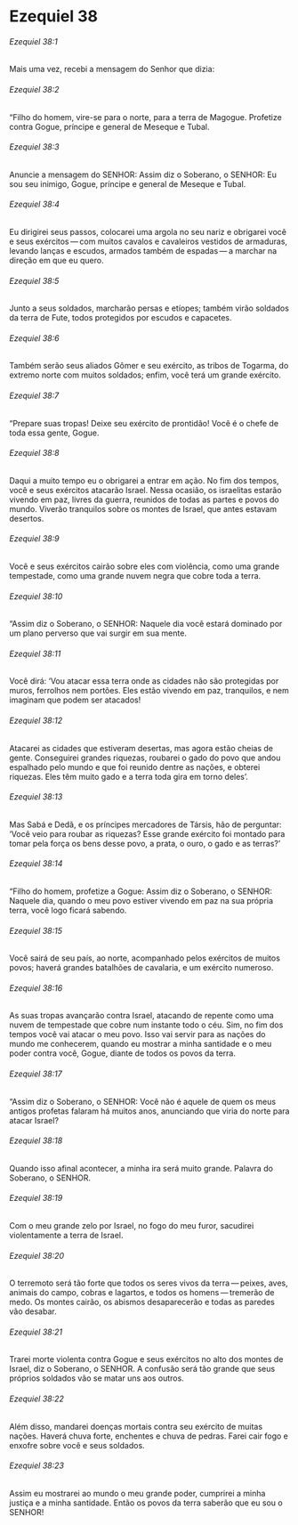 # Ezequiel 38

###### Ezequiel 38:1

Mais uma vez, recebi a mensagem do Senhor que dizia:

###### Ezequiel 38:2

“Filho do homem, vire-se para o norte, para a terra de Magogue. Profetize contra Gogue, príncipe e general de Meseque e Tubal.

###### Ezequiel 38:3

Anuncie a mensagem do SENHOR: Assim diz o Soberano, o SENHOR: Eu sou seu inimigo, Gogue, príncipe e general de Meseque e Tubal.

###### Ezequiel 38:4

Eu dirigirei seus passos, colocarei uma argola no seu nariz e obrigarei você e seus exércitos — com muitos cavalos e cavaleiros vestidos de armaduras, levando lanças e escudos, armados também de espadas — a marchar na direção em que eu quero.

###### Ezequiel 38:5

Junto a seus soldados, marcharão persas e etíopes; também virão soldados da terra de Fute, todos protegidos por escudos e capacetes.

###### Ezequiel 38:6

Também serão seus aliados Gômer e seu exército, as tribos de Togarma, do extremo norte com muitos soldados; enfim, você terá um grande exército.

###### Ezequiel 38:7

“Prepare suas tropas! Deixe seu exército de prontidão! Você é o chefe de toda essa gente, Gogue.

###### Ezequiel 38:8

Daqui a muito tempo eu o obrigarei a entrar em ação. No fim dos tempos, você e seus exércitos atacarão Israel. Nessa ocasião, os israelitas estarão vivendo em paz, livres da guerra, reunidos de todas as partes e povos do mundo. Viverão tranquilos sobre os montes de Israel, que antes estavam desertos.

###### Ezequiel 38:9

Você e seus exércitos cairão sobre eles com violência, como uma grande tempestade, como uma grande nuvem negra que cobre toda a terra.

###### Ezequiel 38:10

“Assim diz o Soberano, o SENHOR: Naquele dia você estará dominado por um plano perverso que vai surgir em sua mente.

###### Ezequiel 38:11

Você dirá: ‘Vou atacar essa terra onde as cidades não são protegidas por muros, ferrolhos nem portões. Eles estão vivendo em paz, tranquilos, e nem imaginam que podem ser atacados!

###### Ezequiel 38:12

Atacarei as cidades que estiveram desertas, mas agora estão cheias de gente. Conseguirei grandes riquezas, roubarei o gado do povo que andou espalhado pelo mundo e que foi reunido dentre as nações, e obterei riquezas. Eles têm muito gado e a terra toda gira em torno deles’.

###### Ezequiel 38:13

Mas Sabá e Dedã, e os príncipes mercadores de Társis, hão de perguntar: ‘Você veio para roubar as riquezas? Esse grande exército foi montado para tomar pela força os bens desse povo, a prata, o ouro, o gado e as terras?’

###### Ezequiel 38:14

“Filho do homem, profetize a Gogue: Assim diz o Soberano, o SENHOR: Naquele dia, quando o meu povo estiver vivendo em paz na sua própria terra, você logo ficará sabendo.

###### Ezequiel 38:15

Você sairá de seu país, ao norte, acompanhado pelos exércitos de muitos povos; haverá grandes batalhões de cavalaria, e um exército numeroso.

###### Ezequiel 38:16

As suas tropas avançarão contra Israel, atacando de repente como uma nuvem de tempestade que cobre num instante todo o céu. Sim, no fim dos tempos você vai atacar o meu povo. Isso vai servir para as nações do mundo me conhecerem, quando eu mostrar a minha santidade e o meu poder contra você, Gogue, diante de todos os povos da terra.

###### Ezequiel 38:17

“Assim diz o Soberano, o SENHOR: Você não é aquele de quem os meus antigos profetas falaram há muitos anos, anunciando que viria do norte para atacar Israel?

###### Ezequiel 38:18

Quando isso afinal acontecer, a minha ira será muito grande. Palavra do Soberano, o SENHOR.

###### Ezequiel 38:19

Com o meu grande zelo por Israel, no fogo do meu furor, sacudirei violentamente a terra de Israel.

###### Ezequiel 38:20

O terremoto será tão forte que todos os seres vivos da terra — peixes, aves, animais do campo, cobras e lagartos, e todos os homens — tremerão de medo. Os montes cairão, os abismos desaparecerão e todas as paredes vão desabar.

###### Ezequiel 38:21

Trarei morte violenta contra Gogue e seus exércitos no alto dos montes de Israel, diz o Soberano, o SENHOR. A confusão será tão grande que seus próprios soldados vão se matar uns aos outros.

###### Ezequiel 38:22

Além disso, mandarei doenças mortais contra seu exército de muitas nações. Haverá chuva forte, enchentes e chuva de pedras. Farei cair fogo e enxofre sobre você e seus soldados.

###### Ezequiel 38:23

Assim eu mostrarei ao mundo o meu grande poder, cumprirei a minha justiça e a minha santidade. Então os povos da terra saberão que eu sou o SENHOR!

